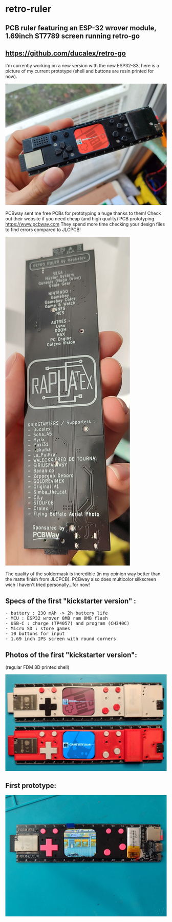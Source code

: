 # retro-ruler
## PCB ruler featuring an ESP-32 wrover module, 1.69inch ST7789 screen running retro-go

## <https://github.com/ducalex/retro-go>

I'm currently working on a new version with the new ESP32-S3, here is a picture of my current prototype (shell and buttons are resin printed for now).

<img src="retro-ruler-V2.jpg"/>

PCBway sent me free PCBs for prototyping a huge thanks to them!
Check out their website if you need cheap (and high quality) PCB prototyping.
https://www.pcbway.com
They spend more time checking your design files to find errors compared to JLCPCB!

<img src="retro-ruler-V2-PCB.jpg"/>

The quality of the soldermask is incredible (in my opinion way better than the matte finish from JLCPCB).
PCBway also does multicolor silkscreen wich I haven't tried personally...for now!


## Specs of the first "kickstarter version" :
<pre>
- battery : 230 mAh -> 2h battery life
- MCU : ESP32 wrover 8MB ram 8MB flash
- USB-C : charge (TP4057) and program (CH340C)
- Micro SD : store games
- 10 buttons for input
- 1.69 inch IPS screen with round corners
</pre>

## Photos of the first "kickstarter version":
(regular FDM 3D printed shell)

<img src="retro-ruler-V1.jpg"/>

## First prototype:

<img src="retro-ruler-V0.jpg"/>
